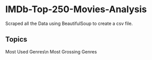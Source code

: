 # IMDb-Top-250-Movies-Analysis
Scraped all the Data using BeautifulSoup to create a csv file.

Topics
------------
Most Used Genres\n
Most Grossing Genres

